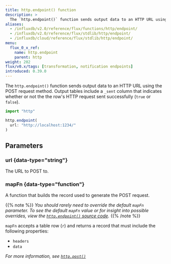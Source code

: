 ```yaml
---
title: http.endpoint() function
description: >
  The `http.endpoint()` function sends output data to an HTTP URL using the POST request method.
aliases:
  - /influxdb/v2.0/reference/flux/functions/http/endpoint/
  - /influxdb/v2.0/reference/flux/stdlib/http/endpoint/
  - /influxdb/cloud/reference/flux/stdlib/http/endpoint/
menu:
  flux_0_x_ref:
    name: http.endpoint
    parent: http
weight: 202
flux/v0.x/tags: [transformation, notification endpoints]
introduced: 0.39.0
---
```


The `http.endpoint()` function sends output data to an HTTP URL using the POST request method.
Output tables include a `_sent` column that indicates whether or not the
the row's HTTP request sent successfully (`true` or `false`).

```js
import "http"

http.endpoint(
  url: "http://localhost:1234/"
)
```

## Parameters

### url {data-type="string"}
The URL to POST to.

### mapFn {data-type="function"}
A function that builds the record used to generate the POST request.

{{% note %}}
_You should rarely need to override the default `mapFn` parameter.
To see the default `mapFn` value or for insight into possible overrides, view the
[`http.endpoint()` source code](https://github.com/influxdata/flux/blob/master/stdlib/http/http.flux)._
{{% /note %}}

`mapFn` accepts a table row (`r`) and returns a record that must include the following properties:

- `headers`
- `data`

_For more information, see [`http.post()`](/flux/v0.x/stdlib/http/post/)_
